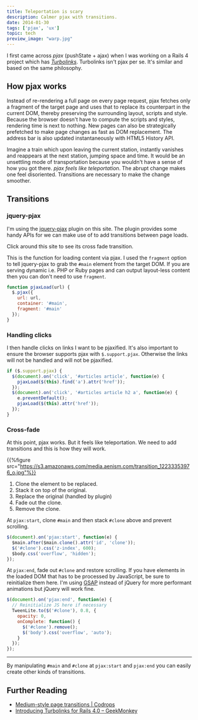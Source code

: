 ```yaml
---
title: Teleportation is scary
description: Calmer pjax with transitions.
date: 2014-01-30
tags: ['pjax', 'ux']
topic: tech
preview_image: "warp.jpg"
---
```


I first came across _pjax_ (pushState + ajax) when I was working on a Rails 4 project which has [_Turbolinks_](https://github.com/rails/turbolinks). Turbolinks isn't pjax per se. It's similar and based on the same philosophy.

##  How pjax works

Instead of re-rendering a full page on every page request, pjax fetches only a fragment of the target page and uses that to replace its counterpart in the current DOM, thereby preserving the surrounding layout, scripts and style. Because the browser doesn't have to compute the scripts and styles, rendering time is next to nothing. New pages can also be strategically prefetched to make page changes as fast as DOM replacement. The address bar is also updated instantaneously with HTML5 History API.

Imagine a train which upon leaving the current station, instantly vanishes and reappears at the next station, jumping space and time. It would be an unsettling mode of transportation because you wouldn't have a sense of how you got there. _pjax feels like teleportation_. The abrupt change makes one feel disoriented. Transitions are necessary to make the change smoother.

## Transitions

### jquery-pjax

I'm using the [jquery-pjax](https://github.com/defunkt/jquery-pjax) plugin on this site. The plugin provides some handy APIs for we can make use of to add transitions between page loads.

Click around this site to see its cross fade transition.

This is the function for loading content via pjax. I used the `fragment` option to tell jquery-pjax to grab the `#main` element from the target DOM. If you are serving dynamic i.e. PHP or Ruby pages and can output layout-less content then you can don't need to use `fragment`.

```js
function pjaxLoad(url) {
  $.pjax({
    url: url,
    container: '#main',
    fragment: '#main'
  });
}
```

### Handling clicks

I then handle clicks on links I want to be pjaxified. It's also important to ensure the browser supports pjax with `$.support.pjax`. Otherwise the links will not be handled and will not be pjaxified.

```js
if ($.support.pjax) {
  $(document).on('click', '#articles article', function(e) {
    pjaxLoad($(this).find('a').attr('href'));
  });
  $(document).on('click', '#articles article h2 a', function(e) {
    e.preventDefault();
    pjaxLoad($(this).attr('href'));
  });
}
```

### Cross-fade

At this point, pjax works. But it feels like teleportation. We need to add transitions and this is how they will work.

{{%figure src="https://s3.amazonaws.com/media.aenism.com/transition_12233353976_o.jpg"%}}

1. Clone the element to be replaced.
2. Stack it on top of the original.
3. Replace the original (handled by plugin)
4. Fade out the clone.
5. Remove the clone.

At `pjax:start`, clone `#main` and then stack `#clone` above and prevent scrolling.

```js
$(document).on('pjax:start', function(e) {
  $main.after($main.clone().attr('id', 'clone'));
  $('#clone').css('z-index', 600);
  $body.css('overflow', 'hidden');
});
```

At `pjax:end`, fade out `#clone` and restore scrolling. If you have elements in the loaded DOM that has to be processed by JavaScript, be sure to reinitialize them here. I'm using [GSAP](http://www.greensock.com/gsap-js/) instead of jQuery for more performant animations but jQuery will work fine.

```js
$(document).on('pjax:end', function(e) {
  // Reinitialize JS here if necessary
  TweenLite.to($('#clone'), 0.8, {
    opacity: 0,
    onComplete: function() {
      $('#clone').remove();
      $('body').css('overflow', 'auto');
    }
  });
});
```

---

By manipulating `#main` and `#clone` at `pjax:start` and `pjax:end` you can easily create other kinds of transitions.

## Further Reading

* [Medium-style page transitions \| Codrops](http://tympanus.net/codrops/2013/10/30/medium-style-page-transition/)
* [Introducing Turbolinks for Rails 4.0 – GeekMonkey](http://geekmonkey.org/articles/28-introducing-turbolinks-for-rails-4-0)
